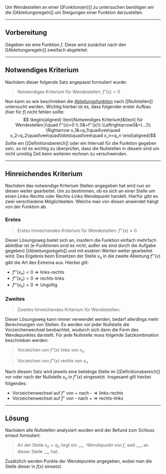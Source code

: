 Um Wendestellen an einer [[Funktion(en)]] zu untersuchen benötigen wir die [[Ableitungsregeln]] um Steigungen einer Funktion darzustellen.

---
## Vorbereitung
Gegeben sei eine Funktion $f$. Diese wird zunächst nach den [[Ableitungsregeln]] zweifach abgeleitet.

---
## Notwendiges Kriterium
Nachdem dieser folgende Satz angepasst formuliert wurde:
> Notwendiges Kriterium für Wendestellen: $f''(x)=0$

Nun kann so wie beschrieben die [Ableitungsfunktion](Ableitung) nach [[Nullstellen]] untersucht werden. Wichtig hierbei ist es, dass folgender erster Aufbau (hier für $f$) nicht fehlen sollte:
$$ \begin{aligned}
\text{Notwendiges Kriterium}&\text{ für Wendestellen:}\quad f''(x)=0 \\
0&=f''(x)\\
\Leftrightarrow0&=[...]\\
\Rightarrow x_1&=q_1\quad\vee\quad x_2=q_2\quad\vee\quad\ldots\quad\vee\quad x_n=q_n
\end{aligned}$$
Sollte ein [[Definitionsbereich]] oder ein Intervall für die Funktion gegeben sein, so ist es wichtig zu überprüfen, dass die Nullstellen in diesem sind um nicht unnötig Zeit beim weiteren rechnen zu verschwenden.

---
## Hinreichendes Kriterium
Nachdem das notwendige Kriterium Stellen angegeben hat wird nun an diesen weiter gearbeitet.
Um zu bestimmen, ob es sich an einer Stelle um einen Links-Rechts oder Rechts-Links Wendepunkt handelt.
Hierfür gibt es zwei verschiedene Möglichkeiten. Welche man von diesen anwendet hängt von der Funktion ab.
### Erstes
> Erstes hinreichendes Kriterium für Wendestellen: $f'''(x)\neq0$

Dieser Lösungsweg bietet sich an, insofern die Funktion einfach mehrfach ableitbar ist (e-Funktionen sind es nicht, außer sie sind durch die Aufgabe gegeben) [[Ableitungsregeln]] und mit exakten Werten weiter gearbeitet wird.
Das Ergebnis beim Einsetzen der Stelle $x_n$ in die zweite Ableitung $f'''(x)$ gibt die Art des Extrema aus. Hierbei gilt:
- $f'''(x_n)<0\Rightarrow \text{links-rechts}$
- $f'''(x_n)>0\Rightarrow \text{rechts-links}$
- $f'''(x_n)=0\Rightarrow \text{Ungültig}$
### Zweites
>  Zweites hinreichendes Kriterium für Wendestellen:

Dieser Lösungsweg kann immer verwendet werden, bedarf allerdings mehr Berechnungen von Stellen.
Es werden vor jeder Nullstelle die Vorzeichenwechsel beobachtet, wodurch sich dann die Form des Wendepunktes darstellt.
Für jede Nullstelle muss folgende Satzkombination beschrieben werden:
> Vorzeichen von $f''(x)$ links von $x_n$

> Vorzeichen von $f''(x)$ rechts von $x_n$

Nach diesem Satz wird jeweils eine beliebige Stelle im [[Definitionsbereich]] vor oder nach der Nullstelle $x_n$ in $f''(x)$ eingesetzt. Insgesamt gilt hierbei folgendes:
- $\text{Vorzeichenwechsel auf }f''\text{ von + nach -} \Rightarrow\text{links-rechts}$
- $\text{Vorzeichenwechsel auf }f''\text{ von - nach +} \Rightarrow\text{rechts-links}$

---
## Lösung
Nachdem alle Nullstellen analysiert wurden wird der Befund zum Schluss erneut formuliert.
>An der Stelle $x_n=q_n$ liegt ein ___ -Wendepunkt von $f$,
>weil ___ an dieser Stelle ___ hat.

Zusätzlich werden Punkte der Wendepunkte angegeben, wobei man die Stelle dieser in $f(x)$ einsetzt.